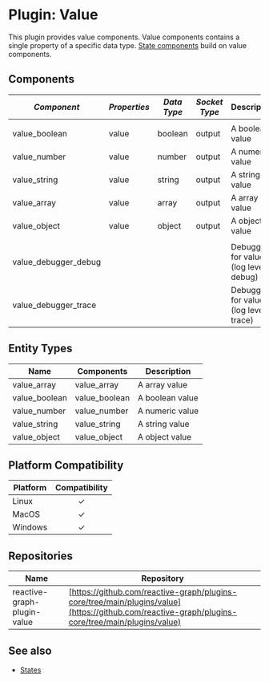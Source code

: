 # Plugin: Value

This plugin provides value components. Value components contains a single property of a specific data type.
[State components](./Plugins_State.md) build on value components.

## Components

| *Component*          | *Properties* | *Data Type* | *Socket Type* | Description                           |
|----------------------|--------------|-------------|---------------|---------------------------------------|
|                      |
| value_boolean        | value        | boolean     | output        | A boolean value                       |
| value_number         | value        | number      | output        | A numeric value                       |
| value_string         | value        | string      | output        | A string value                        |
| value_array          | value        | array       | output        | A array value                         |
| value_object         | value        | object      | output        | A object value                        | 
|                      |
| value_debugger_debug |              |             |               | Debugger for values (log level debug) |
| value_debugger_trace |              |             |               | Debugger for values (log level trace) |

## Entity Types

| Name          | Components    | Description     |
|---------------|---------------|-----------------|
| value_array   | value_array   | A array value   |
| value_boolean | value_boolean | A boolean value |
| value_number  | value_number  | A numeric value |
| value_string  | value_string  | A string value  |
| value_object  | value_object  | A object value  |

## Platform Compatibility

| Platform | Compatibility |
|----------|:-------------:|
| Linux    |       ✓       |
| MacOS    |       ✓       |
| Windows  |       ✓       |

## Repositories

| Name                        | Repository                                                                                                                                       |
|-----------------------------|--------------------------------------------------------------------------------------------------------------------------------------------------|
| reactive-graph-plugin-value | [https://github.com/reactive-graph/plugins-core/tree/main/plugins/value](https://github.com/reactive-graph/plugins-core/tree/main/plugins/value) |

## See also

* [States](./Plugins_State.md)
